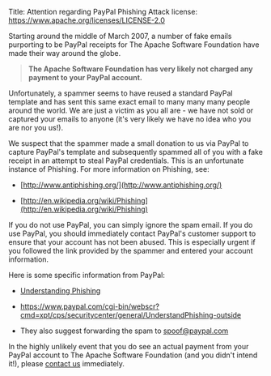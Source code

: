 Title: Attention regarding PayPal Phishing Attack
license: https://www.apache.org/licenses/LICENSE-2.0

Starting around the middle of March 2007, a number of fake emails
purporting to be PayPal receipts for The Apache Software Foundation have
made their way around the globe.

> **The Apache Software Foundation has very likely not charged any payment
> to your PayPal account.** 

Unfortunately, a spammer seems to have reused a standard PayPal template
and has sent this same exact email to many many many people around the
world. We are just a victim as you all are - we have not sold or captured
your emails to anyone (it's very likely we have no idea who you are nor you
us!).

We suspect that the spammer made a small donation to us via PayPal to
capture PayPal's template and subsequently spammed all of you with a fake
receipt in an attempt to steal PayPal credentials. This is an unfortunate
instance of Phishing. For more information on Phishing, see:

- [http://www.antiphishing.org/](http://www.antiphishing.org/) 

- [http://en.wikipedia.org/wiki/Phishing](http://en.wikipedia.org/wiki/Phishing) 

If you do not use PayPal, you can simply ignore the spam email. If you do
use PayPal, you should immediately contact PayPal's customer support to
ensure that your account has not been abused. This is especially urgent if
you followed the link provided by the spammer and entered your account
information.

Here is some specific information from PayPal:

-  [Understanding
Phishing](https://www.paypal.com/cgi-bin/webscr?cmd=xpt/cps/securitycenter/general/UnderstandPhishing-outside)

- https://www.paypal.com/cgi-bin/webscr?cmd=xpt/cps/securitycenter/general/UnderstandPhishing-outside

- They also suggest forwarding the spam to spoof@paypal.com

In the highly unlikely event that you do see an actual payment from your
PayPal account to The Apache Software Foundation (and you didn't intend
it!), please [contact us](contact.html) immediately.

